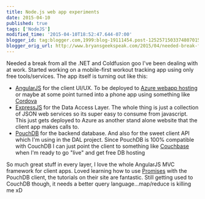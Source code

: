 ```yaml
---
title: Node.js web app experiments
date: 2015-04-10
published: true
tags: ['NodeJS']
modified_time: '2015-04-10T18:52:47.644-07:00'
blogger_id: tag:blogger.com,1999:blog-19111454.post-1252571503374807015
blogger_orig_url: http://www.bryansgeekspeak.com/2015/04/needed-break-from-all.html
---
```


Needed a break from all the .NET and Coldfusion goo I've been dealing with at work. Started working on a mobile-first workout tracking app using only free tools/services. The app itself is turning out like this:  <ul><li><a href="https://www.angularjs.org/">AngularJS</a> for the client UI/UX. To be deployed to <a href="http://azure.microsoft.com/en-us/pricing/details/app-service/">Azure webapp hosting</a> or maybe at some point turned into a phone app using something like <a href="http://cordova.apache.org/">Cordova</a></li><li><a href="http://expressjs.com/">ExpressJS</a> for the Data Access Layer. The whole thing is just a collection of JSON web services so its super easy to consume from javascript. This just gets deployed to Azure as another stand alone website that the client app makes calls to.</li><li><a href="http://pouchdb.com/">PouchDB</a> for the backend database.  And also for the sweet client API which I'm using in the DAL project. Since PouchDB is 100% compatible with CouchDB I can just point the client to something like <a href="http://www.couchbase.com/">Couchbase</a> when I'm ready to go "live" and get free DB hosting</li></ul> So much great stuff in every layer, I love the whole AngularJS MVC framework for client apps. Loved learning how to use <a href="http://pouchdb.com/guides/async-code.html">Promises</a> with the PouchDB client, the tutorials on their site are fantastic.  Still getting used to CouchDB though, it needs a better query language...map/reduce is killing me xD
